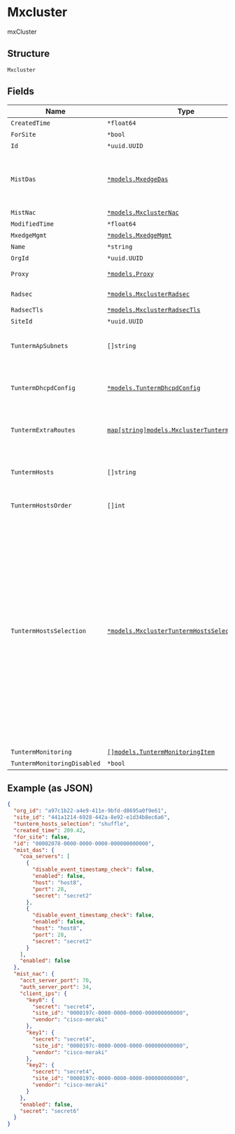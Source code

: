 
# Mxcluster

mxCluster

## Structure

`Mxcluster`

## Fields

| Name | Type | Tags | Description |
|  --- | --- | --- | --- |
| `CreatedTime` | `*float64` | Optional | - |
| `ForSite` | `*bool` | Optional | - |
| `Id` | `*uuid.UUID` | Optional | - |
| `MistDas` | [`*models.MxedgeDas`](../../doc/models/mxedge-das.md) | Optional | configure cloud-assisted dynamic authorization service on this cluster of mist edges |
| `MistNac` | [`*models.MxclusterNac`](../../doc/models/mxcluster-nac.md) | Optional | - |
| `ModifiedTime` | `*float64` | Optional | - |
| `MxedgeMgmt` | [`*models.MxedgeMgmt`](../../doc/models/mxedge-mgmt.md) | Optional | - |
| `Name` | `*string` | Optional | - |
| `OrgId` | `*uuid.UUID` | Optional | - |
| `Proxy` | [`*models.Proxy`](../../doc/models/proxy.md) | Optional | Proxy Configuration to talk to Mist |
| `Radsec` | [`*models.MxclusterRadsec`](../../doc/models/mxcluster-radsec.md) | Optional | MxEdge Radsec Configuration |
| `RadsecTls` | [`*models.MxclusterRadsecTls`](../../doc/models/mxcluster-radsec-tls.md) | Optional | - |
| `SiteId` | `*uuid.UUID` | Optional | - |
| `TuntermApSubnets` | `[]string` | Optional | list of subnets where we allow AP to establish Mist Tunnels from |
| `TuntermDhcpdConfig` | [`*models.TuntermDhcpdConfig`](../../doc/models/tunterm-dhcpd-config.md) | Optional | DHCP server/relay configuration of Mist Tunneled VLANs. Property key is the VLAN ID |
| `TuntermExtraRoutes` | [`map[string]models.MxclusterTuntermExtraRoute`](../../doc/models/mxcluster-tunterm-extra-route.md) | Optional | extra routes for Mist Tunneled VLANs. Property key is a CIDR |
| `TuntermHosts` | `[]string` | Optional | hostnames or IPs where a Mist Tunnel will use as the Peer (i.e. they are reachable from AP) |
| `TuntermHostsOrder` | `[]int` | Optional | list of index of tunterm_hosts |
| `TuntermHostsSelection` | [`*models.MxclusterTuntermHostsSelectionEnum`](../../doc/models/mxcluster-tunterm-hosts-selection-enum.md) | Optional | Ordering of tunterm_hosts for mxedge within the same mxcluster. enum:<br><br>* `shuffle`: the ordering of tunterm_hosts is randomized by the device''s MAC<br>* `shuffle-by-site`: shuffle by site_id+tunnel_id (so when client connects to a specific Tunnel, it will go to the same (order of) mxedge, and we load-balancing between tunnels)<br>* `ordered`: order decided by tunterm_hosts_order<br>**Default**: `"shuffle"` |
| `TuntermMonitoring` | [`[]models.TuntermMonitoringItem`](../../doc/models/tunterm-monitoring-item.md) | Optional | - |
| `TuntermMonitoringDisabled` | `*bool` | Optional | - |

## Example (as JSON)

```json
{
  "org_id": "a97c1b22-a4e9-411e-9bfd-d8695a0f9e61",
  "site_id": "441a1214-6928-442a-8e92-e1d34b8ec6a6",
  "tunterm_hosts_selection": "shuffle",
  "created_time": 209.42,
  "for_site": false,
  "id": "00002078-0000-0000-0000-000000000000",
  "mist_das": {
    "coa_servers": [
      {
        "disable_event_timestamp_check": false,
        "enabled": false,
        "host": "host8",
        "port": 28,
        "secret": "secret2"
      },
      {
        "disable_event_timestamp_check": false,
        "enabled": false,
        "host": "host8",
        "port": 28,
        "secret": "secret2"
      }
    ],
    "enabled": false
  },
  "mist_nac": {
    "acct_server_port": 70,
    "auth_server_port": 34,
    "client_ips": {
      "key0": {
        "secret": "secret4",
        "site_id": "0000197c-0000-0000-0000-000000000000",
        "vendor": "cisco-meraki"
      },
      "key1": {
        "secret": "secret4",
        "site_id": "0000197c-0000-0000-0000-000000000000",
        "vendor": "cisco-meraki"
      },
      "key2": {
        "secret": "secret4",
        "site_id": "0000197c-0000-0000-0000-000000000000",
        "vendor": "cisco-meraki"
      }
    },
    "enabled": false,
    "secret": "secret6"
  }
}
```

